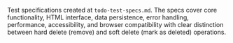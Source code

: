 Test specifications created at `todo-test-specs.md`. The specs cover core functionality, HTML interface, data persistence, error handling, performance, accessibility, and browser compatibility with clear distinction between hard delete (remove) and soft delete (mark as deleted) operations.